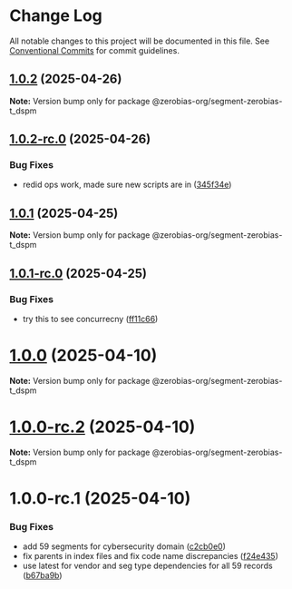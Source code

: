 # Change Log

All notable changes to this project will be documented in this file.
See [Conventional Commits](https://conventionalcommits.org) for commit guidelines.

## [1.0.2](https://github.com/zerobias-org/segment/compare/@zerobias-org/segment-zerobias-t_dspm@1.0.2-rc.0...@zerobias-org/segment-zerobias-t_dspm@1.0.2) (2025-04-26)

**Note:** Version bump only for package @zerobias-org/segment-zerobias-t_dspm





## [1.0.2-rc.0](https://github.com/zerobias-org/segment/compare/@zerobias-org/segment-zerobias-t_dspm@1.0.1...@zerobias-org/segment-zerobias-t_dspm@1.0.2-rc.0) (2025-04-26)


### Bug Fixes

* redid ops work, made sure new scripts are in ([345f34e](https://github.com/zerobias-org/segment/commit/345f34ec926029dc141943b3e321676adb4a2888))





## [1.0.1](https://github.com/zerobias-org/segment/compare/@zerobias-org/segment-zerobias-t_dspm@1.0.1-rc.0...@zerobias-org/segment-zerobias-t_dspm@1.0.1) (2025-04-25)

**Note:** Version bump only for package @zerobias-org/segment-zerobias-t_dspm





## [1.0.1-rc.0](https://github.com/zerobias-org/segment/compare/@zerobias-org/segment-zerobias-t_dspm@1.0.0...@zerobias-org/segment-zerobias-t_dspm@1.0.1-rc.0) (2025-04-25)


### Bug Fixes

* try this to see concurrecny ([ff11c66](https://github.com/zerobias-org/segment/commit/ff11c66d67cb9f185098fd640d4139178d29ae22))





# [1.0.0](https://github.com/zerobias-org/segment/compare/@zerobias-org/segment-zerobias-t_dspm@1.0.0-rc.2...@zerobias-org/segment-zerobias-t_dspm@1.0.0) (2025-04-10)

**Note:** Version bump only for package @zerobias-org/segment-zerobias-t_dspm





# [1.0.0-rc.2](https://github.com/zerobias-org/segment/compare/@zerobias-org/segment-zerobias-t_dspm@1.0.0-rc.1...@zerobias-org/segment-zerobias-t_dspm@1.0.0-rc.2) (2025-04-10)

**Note:** Version bump only for package @zerobias-org/segment-zerobias-t_dspm





# 1.0.0-rc.1 (2025-04-10)


### Bug Fixes

* add 59 segments for cybersecurity domain ([c2cb0e0](https://github.com/zerobias-org/segment/commit/c2cb0e0c1f1eabb51d7f5a6ae6db98c1516fcdbe))
* fix parents in index files and fix code name discrepancies ([f24e435](https://github.com/zerobias-org/segment/commit/f24e4352453caaa05074cc6bb66ee8ed21a4f11d))
* use latest for vendor and seg type dependencies for all 59 records ([b67ba9b](https://github.com/zerobias-org/segment/commit/b67ba9bed7a90fad3b084161ebc603b5b35214b8))
